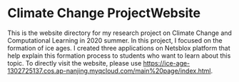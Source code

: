 # Climate Change ProjectWebsite
This is the website directory for my research project on Climate Change and Computational Learning in 2020 summer. In this project, I focused on the formation of ice ages. I created three applications on Netsblox platform that help explain this formation process to students who want to learn about this topic. To directly visit the website, please use https://ice-age-1302725137.cos.ap-nanjing.myqcloud.com/main%20page/index.html. 
